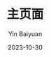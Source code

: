 ---
title: 主页面
index: true
order: 2
author: Yin Baiyuan
date: 2023-10-30
icon: book
category:
  - 使用指南
---